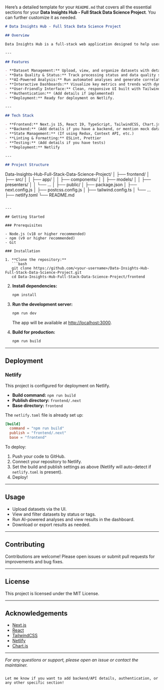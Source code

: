 Here’s a detailed template for your `README.md` that covers all the essential sections for your **Data Insights Hub - Full Stack Data Science Project**. You can further customize it as needed.

```markdown:c:\Users\ashka\Desktop\Data-Insights-Hub-Full-Stack-Data-Science-Project\README.md
# Data Insights Hub - Full Stack Data Science Project

## Overview

Data Insights Hub is a full-stack web application designed to help users upload, manage, and analyze datasets efficiently. It provides a modern, interactive interface for data scientists and analysts to gain actionable insights from their data, leveraging AI-powered features and rich visualizations.

---

## Features

- **Dataset Management:** Upload, view, and organize datasets with detailed metadata.
- **Data Quality & Status:** Track processing status and data quality scores for each dataset.
- **AI-Powered Analysis:** Run automated analyses and generate correlations using integrated AI features.
- **Interactive Dashboards:** Visualize key metrics and trends with dynamic charts and graphs.
- **User-Friendly Interface:** Clean, responsive UI built with TailwindCSS and modern React patterns.
- **Authentication:** (Add details if implemented)
- **Deployment:** Ready for deployment on Netlify.

---

## Tech Stack

- **Frontend:** Next.js 15, React 19, TypeScript, TailwindCSS, Chart.js, Framer Motion
- **Backend:** (Add details if you have a backend, or mention mock data/API)
- **State Management:** (If using Redux, Context API, etc.)
- **Linting & Formatting:** ESLint, Prettier
- **Testing:** (Add details if you have tests)
- **Deployment:** Netlify

---

## Project Structure

```
Data-Insights-Hub-Full-Stack-Data-Science-Project/
│
├── frontend/
│   ├── src/
│   │   ├── app/
│   │   ├── components/
│   │   ├── models/
│   │   ├── presenters/
│   │   └── ...
│   ├── public/
│   ├── package.json
│   ├── next.config.js
│   ├── postcss.config.js
│   ├── tailwind.config.ts
│   └── ...
├── netlify.toml
└── README.md
```

---

## Getting Started

### Prerequisites

- Node.js (v18 or higher recommended)
- npm (v9 or higher recommended)
- Git

### Installation

1. **Clone the repository:**
   ```bash
   git clone https://github.com/<your-username>/Data-Insights-Hub-Full-Stack-Data-Science-Project.git
   cd Data-Insights-Hub-Full-Stack-Data-Science-Project/frontend
   ```

2. **Install dependencies:**
   ```bash
   npm install
   ```

3. **Run the development server:**
   ```bash
   npm run dev
   ```
   The app will be available at [http://localhost:3000](http://localhost:3000).

4. **Build for production:**
   ```bash
   npm run build
   ```

---

## Deployment

### Netlify

This project is configured for deployment on Netlify.

- **Build command:** `npm run build`
- **Publish directory:** `frontend/.next`
- **Base directory:** `frontend`

The `netlify.toml` file is already set up:

```toml
[build]
  command = "npm run build"
  publish = "frontend/.next"
  base = "frontend"
```

To deploy:

1. Push your code to GitHub.
2. Connect your repository to Netlify.
3. Set the build and publish settings as above (Netlify will auto-detect if `netlify.toml` is present).
4. Deploy!

---

## Usage

- Upload datasets via the UI.
- View and filter datasets by status or tags.
- Run AI-powered analyses and view results in the dashboard.
- Download or export results as needed.

---

## Contributing

Contributions are welcome! Please open issues or submit pull requests for improvements and bug fixes.

---

## License

This project is licensed under the MIT License.

---

## Acknowledgements

- [Next.js](https://nextjs.org/)
- [React](https://react.dev/)
- [TailwindCSS](https://tailwindcss.com/)
- [Netlify](https://www.netlify.com/)
- [Chart.js](https://www.chartjs.org/)

---

*For any questions or support, please open an issue or contact the maintainer.*
```

Let me know if you want to add backend/API details, authentication, or any other specific section!
